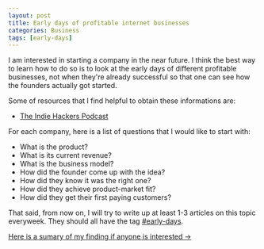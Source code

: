```yaml
---
layout: post
title: Early days of profitable internet businesses
categories: Business
tags: [early-days]
---
```


I am interested in starting a company in the near future. I think the best way
to learn how to do so is to look at the early days of different profitable businesses,
not when they're already successful so that one can see how the founders
actually got started.

Some of resources that I find helpful to obtain these informations are:
- [The Indie Hackers Podcast](https://www.indiehackers.com/podcast)

For each company, here is a list of questions that I would like to start with:
- What is the product?
- What is its current revenue?
- What is the business model?
- How did the founder come up with the idea?
- How did they know it was the right one?
- How did they achieve product-market fit?
- How did they get their first paying customers?

That said, from now on, I will try to write up at least 1-3 articles on this
topic everyweek. They should all have the tag [#early-days](/tag/early-days).

[Here is a sumary of my finding if anyone is interested →](/2019/06/06/earlyday-summary)
